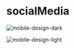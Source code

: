 # socialMedia
![mobile-design-dark](https://user-images.githubusercontent.com/53065263/153784816-9ad96bfc-d9ce-4dfd-8879-96cc778703d9.jpg)

![mobile-design-light](https://user-images.githubusercontent.com/53065263/153784817-8f18d4c1-caf2-45d6-a5f8-6ddbf8d6535f.jpg)
